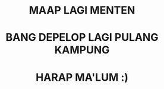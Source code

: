 # <center>MAAP LAGI MENTEN</center>
# <center>BANG DEPELOP LAGI PULANG KAMPUNG</center>
# <center>HARAP MA'LUM :)</center>
